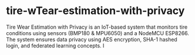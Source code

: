 # tire-wTear-estimation-with-privacy
Tire Wear Estimation with Privacy is an IoT-based system that monitors tire conditions using sensors (BMP180 &amp; MPU6050) and a NodeMCU ESP8266. The system ensures data privacy using AES encryption, SHA-1 hashed login, and federated learning concepts. I
